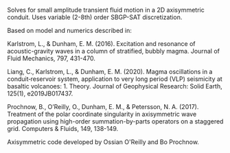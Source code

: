 Solves for small amplitude transient fluid motion in a 2D axisymmetric conduit. Uses variable (2-8th) order SBGP-SAT discretization. 

Based on model and numerics described in: 

Karlstrom, L., & Dunham, E. M. (2016). Excitation and resonance of acoustic-gravity waves in a column of stratified, bubbly magma. Journal of Fluid Mechanics, 797, 431-470.

Liang, C., Karlstrom, L., & Dunham, E. M. (2020). Magma oscillations in a conduit‐reservoir system, application to very long period (VLP) seismicity at basaltic volcanoes: 1. Theory. Journal of Geophysical Research: Solid Earth, 125(1), e2019JB017437.

Prochnow, B., O’Reilly, O., Dunham, E. M., & Petersson, N. A. (2017). Treatment of the polar coordinate singularity in axisymmetric wave propagation using high-order summation-by-parts operators on a staggered grid. Computers & Fluids, 149, 138-149.

Axisymmetric code developed by Ossian O'Reilly and Bo Prochnow.

